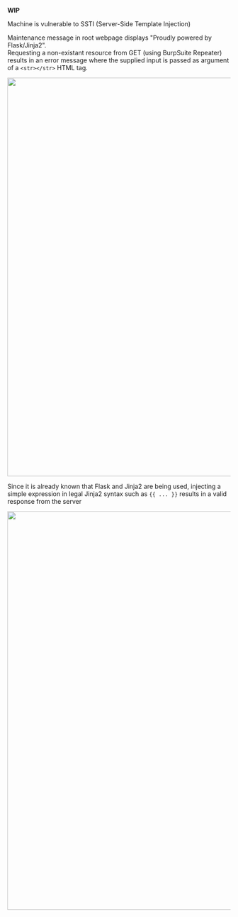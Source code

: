 **WIP**

Machine is vulnerable to SSTI (Server-Side Template Injection)  

Maintenance message in root webpage displays "Proudly powered by Flask/Jinja2".  
Requesting a non-existant resource from GET (using BurpSuite Repeater) results in an error message where the supplied input is passed as argument of a `<str></str>` HTML tag.  

<img src="https://github.com/jupitersinsight/writeups/assets/110602224/c227934a-13b5-4b32-aba2-f3af4b78d968" width=900 height=auto> 

Since it is already known that Flask and Jinja2 are being used, injecting a simple expression in legal Jinja2 syntax such as `{{ ... }}`  results in a valid response from the server  

<img src="https://github.com/jupitersinsight/writeups/assets/110602224/99696887-0598-44c6-9912-96b25d15488c" width=900 height=auto>
